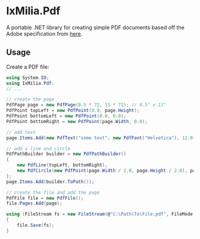 ﻿IxMilia.Pdf
===========

A portable .NET library for creating simple PDF documents based off the Adobe
specification from [here](http://wwwimages.adobe.com/content/dam/Adobe/en/devnet/pdf/pdfs/PDF32000_2008.pdf).

## Usage

Create a PDF file:

``` C#
using System.IO;
using IxMilia.Pdf;
// ...

// create the page
PdfPage page = new PdfPage(8.5 * 72, 11 * 72); // 8.5" x 11"
PdfPoint topLeft = new PdfPoint(0.0, page.Height);
PdfPoint bottomLeft = new PdfPoint(0.0, 0.0);
PdfPoint bottomRight = new PdfPoint(page.Width, 0.0);

// add text
page.Items.Add(new PdfText("some text", new PdfFont("Helvetica"), 12.0, bottomLeft));

// add a line and circle
PdfPathBuilder builder = new PdfPathBuilder()
{
    new PdfLine(topLeft, bottomRight),
    new PdfCircle(new PdfPoint(page.Width / 2.0, page.Height / 2.0), page.Width / 2.0)
};
page.Items.Add(builder.ToPath());

// create the file and add the page
PdfFile file = new PdfFile();
file.Pages.Add(page);

using (FileStream fs = new FileStream(@"C:\Path\To\File.pdf", FileMode.Create))
{
    file.Save(fs);
}
```
